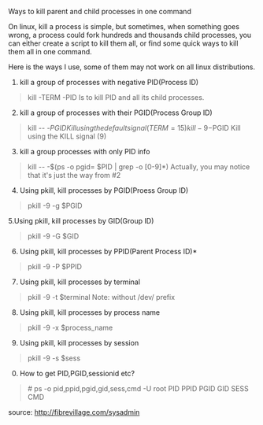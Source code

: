 
Ways to kill parent and child processes in one command

On linux, kill a process is simple, but sometimes, when something goes wrong, a process could fork hundreds and thousands child processes, you can either create a script to kill them all, or find some quick ways to kill them all in one command.

Here is the ways I use, some of them may not work on all linux distributions.

1. kill a group of processes with negative PID(Process ID)
> kill  -TERM -PID
Is to kill PID and all its child processes.

2. kill a group of processes with their PGID(Process Group ID)
> kill -- -$PGID   Kill using the default signal (TERM = 15)
 kill -9 -$PGID   Kill using the KILL signal (9)

3. kill a group processes with only PID info
> kill -- -$(ps -o pgid= $PID | grep -o [0-9]\*)
Actually, you may notice that it's just the way from #2

4. Using pkill, kill processes by PGID(Proess Group ID)
> pkill -9 -g $PGID

5.Using pkill, kill processes by GID(Group ID)
> pkill -9 -G $GID

6. Using pkill, kill processes by PPID(Parent Process ID)*
> pkill -9 -P $PPID

7. Using pkill, kill processes by terminal
> pkill -9 -t $terminal
Note: without /dev/ prefix

8. Using pkill, kill processes by process name
> pkill -9 -x $process_name

9. Using pkill, kill processes by session
> pkill -9 -s $sess

0. How to get PID,PGID,sessionid etc?
> \# ps -o pid,ppid,pgid,gid,sess,cmd -U root
>   PID  PPID  PGID   GID  SESS CMD

source: http://fibrevillage.com/sysadmin
